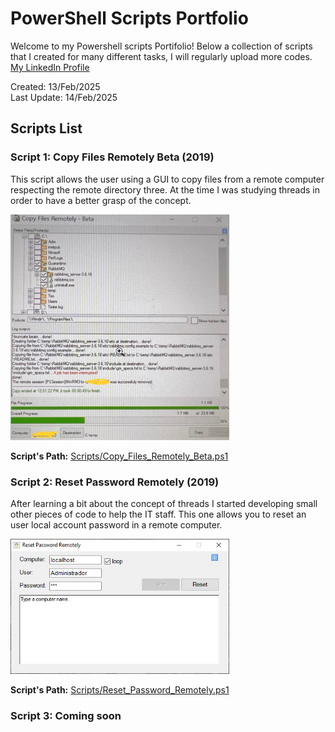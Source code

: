 # PowerShell Scripts Portfolio

Welcome to my Powershell scripts Portifolio! Below a collection of scripts that I created for many different tasks, I will regularly upload more codes.  
[My LinkedIn Profile](https://linkedin.com/in/angelo-polatto)

Created: 13/Feb/2025  
Last Update: 14/Feb/2025

## Scripts List

### Script 1: Copy Files Remotely Beta (2019)
This script allows the user using a GUI to copy files from a remote computer respecting the remote directory three.
At the time I was studying threads in order to have a better grasp of the concept.

<img src="Scripts/Images/Copy_Files_Remotely_Beta.jpg" alt="Copy Files Remotely Beta GUI" width="350" />

**Script's Path:** [Scripts/Copy_Files_Remotely_Beta.ps1](Scripts/Copy_Files_Remotely_Beta.ps1)

### Script 2: Reset Password Remotely (2019)
After learning a bit about the concept of threads I started developing small other pieces of code to help the IT staff.
This one allows you to reset an user local account password in a remote computer.

<img src="Scripts/Images/Reset_Computer_Pass.png" alt="Reset Password Remotely GUI" width="350" />

**Script's Path:** [Scripts/Reset_Password_Remotely.ps1](Scripts/Reset_Password_Remotely.ps1)

### Script 3: Coming soon
